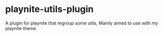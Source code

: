 # playnite-utils-plugin
A plugin for playnite that regroup some utils, Mainly aimed to use with my playnite theme
